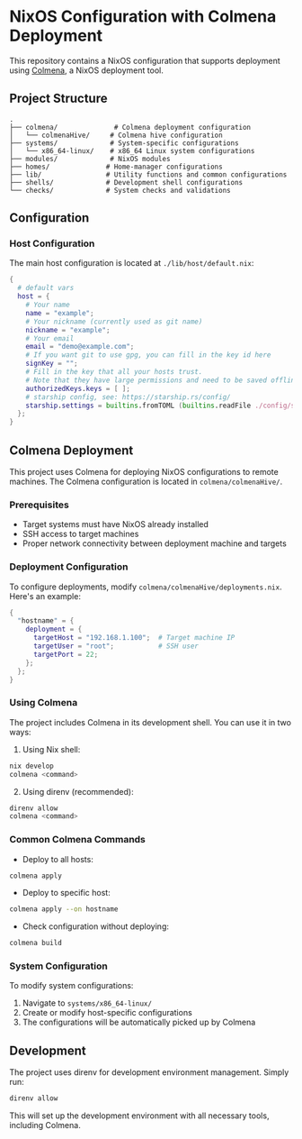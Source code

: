 # NixOS Configuration with Colmena Deployment

This repository contains a NixOS configuration that supports deployment using [Colmena](https://colmena.cli.rs/), a NixOS deployment tool.

## Project Structure

```
.
├── colmena/              # Colmena deployment configuration
│   └── colmenaHive/     # Colmena hive configuration
├── systems/             # System-specific configurations
│   └── x86_64-linux/    # x86_64 Linux system configurations
├── modules/             # NixOS modules
├── homes/              # Home-manager configurations
├── lib/                # Utility functions and common configurations
├── shells/             # Development shell configurations
└── checks/             # System checks and validations
```

## Configuration

### Host Configuration

The main host configuration is located at `./lib/host/default.nix`:

```nix
{
  # default vars
  host = {
    # Your name
    name = "example";
    # Your nickname (currently used as git name)
    nickname = "example";
    # Your email
    email = "demo@example.com";
    # If you want git to use gpg, you can fill in the key id here
    signKey = "";
    # Fill in the key that all your hosts trust. 
    # Note that they have large permissions and need to be saved offline.
    authorizedKeys.keys = [ ];
    # starship config, see: https://starship.rs/config/
    starship.settings = builtins.fromTOML (builtins.readFile ./config/starship.toml);
  };
}
```

## Colmena Deployment

This project uses Colmena for deploying NixOS configurations to remote machines. The Colmena configuration is located in `colmena/colmenaHive/`.

### Prerequisites

- Target systems must have NixOS already installed
- SSH access to target machines
- Proper network connectivity between deployment machine and targets

### Deployment Configuration

To configure deployments, modify `colmena/colmenaHive/deployments.nix`. Here's an example:

```nix
{
  "hostname" = {
    deployment = {
      targetHost = "192.168.1.100";  # Target machine IP
      targetUser = "root";           # SSH user
      targetPort = 22;
    };
  };
}
```

### Using Colmena

The project includes Colmena in its development shell. You can use it in two ways:

1. Using Nix shell:
```bash
nix develop
colmena <command>
```

2. Using direnv (recommended):
```bash
direnv allow
colmena <command>
```

### Common Colmena Commands

- Deploy to all hosts:
```bash
colmena apply
```

- Deploy to specific host:
```bash
colmena apply --on hostname
```

- Check configuration without deploying:
```bash
colmena build
```

### System Configuration

To modify system configurations:

1. Navigate to `systems/x86_64-linux/`
2. Create or modify host-specific configurations
3. The configurations will be automatically picked up by Colmena

## Development

The project uses direnv for development environment management. Simply run:

```bash
direnv allow
```

This will set up the development environment with all necessary tools, including Colmena.

